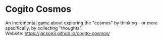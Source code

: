 # Cogito Cosmos

An incremental game about exploring the "cosmos" by thinking - or more specifically, by collecting "thoughts". \
Website: https://jackoe3.github.io/cogito-cosmos/
